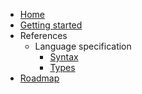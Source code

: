 - [Home](/)
- [Getting started](/getting-started.md)
- References
  - Language specification
    - [Syntax](/references/language-specification/syntax)
    - [Types](/references/language-specification/types)
- [Roadmap](/roadmap.md)

